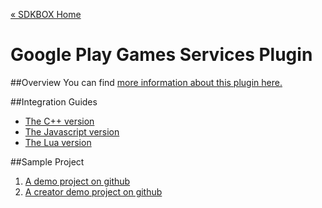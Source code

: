 [&#171; SDKBOX Home](http://sdkbox.com)

<h1>Google Play Games Services Plugin</h1>

##Overview
You can find [more information about this plugin here.](http://www.sdkbox.com/plugins/googleplayservices)

##Integration Guides

* [The C++ version](./v3-cpp)
* [The Javascript version](./v3-js)
* [The Lua version](./v3-lua)

##Sample Project

1. [A demo project on github](https://github.com/sdkbox/sdkbox-sample-googleplay)
2. [A creator demo project on github](https://github.com/sdkbox/sdkbox-sample-ccc200/tree/gpg)
